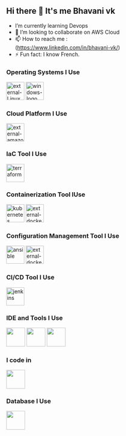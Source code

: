 ## Hi there 👋 It's me Bhavani vk

                                               
-  I’m currently learning Devops
- 👯 I’m looking to collaborate on AWS Cloud
- 📫 How to reach me :
<br /> (https://www.linkedin.com/in/bhavani-vk/)
- ⚡ Fun fact: I know French.


### Operating Systems I Use
<img width="48" height="48" src="https://img.icons8.com/external-those-icons-flat-those-icons/48/external-Linux-logos-and-brands-those-icons-flat-those-icons.png" alt="external-Linux"/> <img width="48" height="48" src="https://img.icons8.com/color/48/windows-logo.png" alt="windows-logo"/>

### Cloud Platform I Use
<img width="48" height="48" src="https://img.icons8.com/external-tal-revivo-color-tal-revivo/48/external-amazon-web-services-a-subsidiary-of-amazon-that-provides-on-demand-cloud-computing-logo-color-tal-revivo.png" alt="external-amazon-web-services-a-subsidiary-of-amazon-that-provides-on-demand-cloud-computing-logo-color-tal-revivo"/>

### IaC Tool I Use
<img width="48" height="48" src="https://img.icons8.com/fluency/48/terraform.png" alt="terraform"/> 

### Containerization Tool IUse
<img width="48" height="48" src="https://img.icons8.com/color/48/kubernetes.png" alt="kubernetes"/> <img width="48" height="48" src="https://img.icons8.com/external-tal-revivo-color-tal-revivo/48/external-docker-a-set-of-coupled-software-as-a-service-logo-color-tal-revivo.png" alt="external-docker-a-set-of-coupled-software-as-a-service-logo-color-tal-revivo"/>

### Configuration Management Tool I Use
<img width="48" height="48" src="https://img.icons8.com/color/48/ansible.png" alt="ansible"/> <img width="48" height="48" src="https://img.icons8.com/external-tal-revivo-color-tal-revivo/48/external-docker-a-set-of-coupled-software-as-a-service-logo-color-tal-revivo.png" alt="external-docker-a-set-of-coupled-software-as-a-service-logo-color-tal-revivo"/>

### CI/CD Tool I Use
<img width="48" height="48" src="https://img.icons8.com/color/48/jenkins.png" alt="jenkins"/>

### IDE and Tools I Use
<img height="50" width="50" src="https://img.icons8.com/color/48/000000/visual-studio-code-2019.png"/> <img height="50" width="50" src="https://img.icons8.com/color/48/000000/pycharm.png"/> <img height="50" width="50" src="https://img.icons8.com/color/50/000000/git.png"/>


### I code in
<img height="50" width="50" src="https://img.icons8.com/color/48/000000/python.png" />

### Database I Use
<img height="50" width="50" src="https://img.shields.io/badge/MySQL-005C84?style=for-the-badge&logo=mysql&logoColor=white"/>

